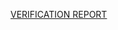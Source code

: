 [VERIFICATION REPORT](<https://mirafra2.sharepoint.com/:b:/s/APBVerification/EbsWH1IRFZBCv-_Y9YL939QBUCNTY83KTJKs4J7NLb7C0w?e=e1mid3>)
